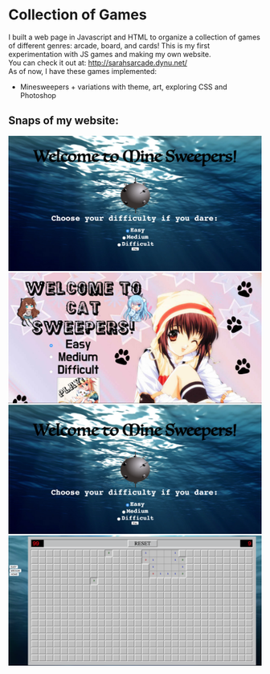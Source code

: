 Collection of Games
===========
I built a web page in Javascript and HTML to organize a collection of games of different genres: arcade, board, and cards! This is my first experimentation with JS games and making my own website. <br>
You can check it out at: http://sarahsarcade.dynu.net/ <br>
As of now, I have these games implemented:
* Minesweepers + variations with theme, art, exploring CSS and Photoshop

 
## Snaps of my website: 
![Alt text](frontpage.png?raw=true "Optional Title")
![Alt text](catsweeperdemo.png?raw=true "Optional Title")
![Alt text](minesweeperdemo.png?raw=true "Optional Title")
![Alt text](difficult.png?raw=true "Optional Title")

